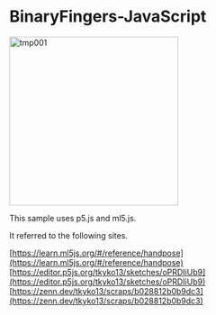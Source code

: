 # BinaryFingers-JavaScript

<img width="300" alt="tmp001" src="https://user-images.githubusercontent.com/83494645/133926211-84dee6b7-87e3-47cd-8945-df41b0f3609b.gif">


This sample uses p5.js and ml5.js.


It referred to the following sites.

[https://learn.ml5js.org/#/reference/handpose](https://learn.ml5js.org/#/reference/handpose)
[https://editor.p5js.org/tkyko13/sketches/oPRDIiUb9](https://editor.p5js.org/tkyko13/sketches/oPRDIiUb9)
[https://zenn.dev/tkyko13/scraps/b028812b0b9dc3](https://zenn.dev/tkyko13/scraps/b028812b0b9dc3)




